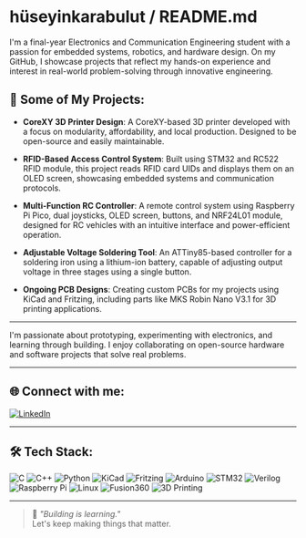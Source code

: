 # hüseyinkarabulut / README.md

I'm a final-year Electronics and Communication Engineering student with a passion for embedded systems, robotics, and hardware design. On my GitHub, I showcase projects that reflect my hands-on experience and interest in real-world problem-solving through innovative engineering.

## 🚀 Some of My Projects:

- **CoreXY 3D Printer Design**: A CoreXY-based 3D printer developed with a focus on modularity, affordability, and local production. Designed to be open-source and easily maintainable.

- **RFID-Based Access Control System**: Built using STM32 and RC522 RFID module, this project reads RFID card UIDs and displays them on an OLED screen, showcasing embedded systems and communication protocols.

- **Multi-Function RC Controller**: A remote control system using Raspberry Pi Pico, dual joysticks, OLED screen, buttons, and NRF24L01 module, designed for RC vehicles with an intuitive interface and power-efficient operation.

- **Adjustable Voltage Soldering Tool**: An ATTiny85-based controller for a soldering iron using a lithium-ion battery, capable of adjusting output voltage in three stages using a single button.

- **Ongoing PCB Designs**: Creating custom PCBs for my projects using KiCad and Fritzing, including parts like MKS Robin Nano V3.1 for 3D printing applications.

---

I'm passionate about prototyping, experimenting with electronics, and learning through building. I enjoy collaborating on open-source hardware and software projects that solve real problems.

---

## 🌐 Connect with me:

[![LinkedIn](https://img.shields.io/badge/LinkedIn-Connect-blue?style=for-the-badge&logo=linkedin)]([(https://www.linkedin.com/in/hüseyin-karabulut-131863252/)])

---

## 🛠 Tech Stack:

![C](https://img.shields.io/badge/-C-00599C?style=flat&logo=c)
![C++](https://img.shields.io/badge/-C++-00599C?style=flat&logo=c%2B%2B)
![Python](https://img.shields.io/badge/-Python-3776AB?style=flat&logo=python)
![KiCad](https://img.shields.io/badge/-KiCad-314CB5?style=flat&logo=kicad)
![Fritzing](https://img.shields.io/badge/-Fritzing-E74C3C?style=flat&logo=fritzing)
![Arduino](https://img.shields.io/badge/-Arduino-00979D?style=flat&logo=arduino)
![STM32](https://img.shields.io/badge/-STM32-03234B?style=flat)
![Verilog](https://img.shields.io/badge/-Verilog-CC0033?style=flat)
![Raspberry Pi](https://img.shields.io/badge/-Raspberry%20Pi-C51A4A?style=flat&logo=raspberry-pi)
![Linux](https://img.shields.io/badge/-Linux-FCC624?style=flat&logo=linux)
![Fusion360](https://img.shields.io/badge/-Fusion360-FF6C37?style=flat)
![3D Printing](https://img.shields.io/badge/-3D%20Printing-FFDD00?style=flat)

---

> 📌 *"Building is learning."*  
> Let's keep making things that matter.

